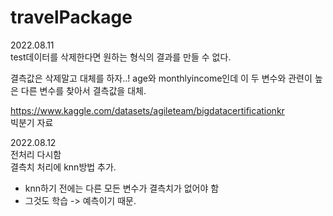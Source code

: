 # travelPackage

2022.08.11   
test데이터를 삭제한다면 원하는 형식의 결과를 만들 수 없다.
  
결측값은 삭제말고 대체를 하자..!
age와 monthlyincome인데 이 두 변수와 관련이 높은 다른 변수를 찾아서 결측값을 대체.

  
https://www.kaggle.com/datasets/agileteam/bigdatacertificationkr   
빅분기 자료

     

2022.08.12   
전처리 다시함  
결측치 처리에 knn방법 추가.   
* knn하기 전에는 다른 모든 변수가 결측치가 없어야 함  
* 그것도 학습 -> 예측이기 때문.
